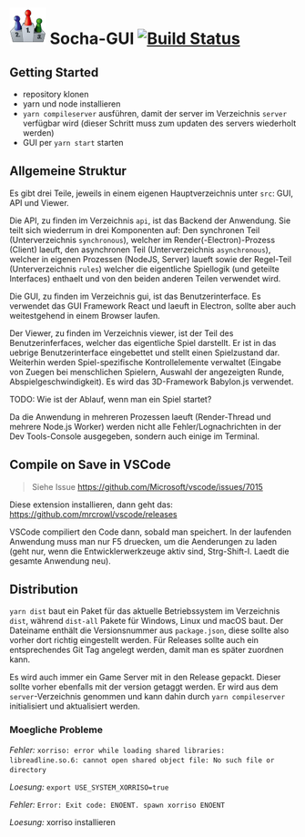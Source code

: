 # ![icon](assets/build-resources/icon64.png) Socha-GUI [![Build Status](https://travis-ci.com/CAU-Kiel-Tech-Inf/socha-gui.svg?token=JSN9wAhxGT9zngxzmGpp&branch=master)](https://travis-ci.com/CAU-Kiel-Tech-Inf/socha-gui)

## Getting Started

- repository klonen
- yarn und node installieren
- `yarn compileserver` ausführen, damit der server im Verzeichnis `server` verfügbar wird (dieser Schritt muss zum updaten des servers wiederholt werden)
- GUI per `yarn start` starten

## Allgemeine Struktur

Es gibt drei Teile, jeweils in einem eigenen Hauptverzeichnis unter `src`: GUI, API und Viewer.

Die API, zu finden im Verzeichnis `api`, ist das Backend der Anwendung. Sie teilt sich wiederrum in drei Komponenten auf: Den synchronen Teil (Unterverzeichnis `synchronous`), welcher im Render(-Electron)-Prozess (Client) laeuft, den asynchronen Teil (Unterverzeichnis `asynchronous`), welcher in eigenen Prozessen (NodeJS, Server) laueft sowie der Regel-Teil (Unterverzeichnis `rules`) welcher die eigentliche Spiellogik (und geteilte Interfaces) enthaelt und von den beiden anderen Teilen verwendet wird.

Die GUI, zu finden im Verzeichnis gui, ist das Benutzerinterface. Es verwendet das GUI Framework React und laeuft in Electron, sollte aber auch weitestgehend in einem Browser laufen.

Der Viewer, zu finden im Verzeichnis viewer, ist der Teil des Benutzerinferfaces, welcher das eigentliche Spiel darstellt. Er ist in das uebrige Benutzerinterface eingebettet und stellt einen Spielzustand dar. Weiterhin werden Spiel-spezifische Kontrollelemente verwaltet (Eingabe von Zuegen bei menschlichen Spielern, Auswahl der angezeigten Runde, Abspielgeschwindigkeit). Es wird das 3D-Framework Babylon.js verwendet.

TODO: Wie ist der Ablauf, wenn man ein Spiel startet?

Da die Anwendung in mehreren Prozessen laeuft (Render-Thread und mehrere Node.js Worker) werden nicht alle Fehler/Lognachrichten in der Dev Tools-Console ausgegeben, sondern auch einige im Terminal.

## Compile on Save in VSCode

> Siehe Issue https://github.com/Microsoft/vscode/issues/7015

Diese extension installieren, dann geht das: https://github.com/mrcrowl/vscode/releases

VSCode compiliert den Code dann, sobald man speichert. In der laufenden Anwendung muss man nur F5 druecken, um die Aenderungen zu laden (geht nur, wenn die Entwicklerwerkzeuge aktiv sind, Strg-Shift-I. Laedt die gesamte Anwendung neu).

## Distribution

`yarn dist` baut ein Paket für das aktuelle Betriebssystem im Verzeichnis `dist`, während `dist-all` Pakete für Windows, Linux und macOS baut. Der Dateiname enthält die Versionsnummer aus `package.json`, diese sollte also vorher dort richtig eingestellt werden. Für Releases sollte auch ein entsprechendes Git Tag angelegt werden, damit man es später zuordnen kann.

Es wird auch immer ein Game Server mit in den Release gepackt. Dieser sollte vorher ebenfalls mit der version getaggt werden. Er wird aus dem `server`-Verzeichnis genommen und kann dahin durch `yarn compileserver` initialisiert und aktualisiert werden.

### Moegliche Probleme

*Fehler:* `xorriso: error while loading shared libraries: libreadline.so.6: cannot open shared object file: No such file or directory`

*Loesung:* `export USE_SYSTEM_XORRISO=true`

*Fehler:* `Error: Exit code: ENOENT. spawn xorriso ENOENT`

*Loesung:* xorriso installieren
